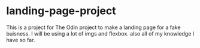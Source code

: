 # landing-page-project
This is a project for The Odin project to make a landing page for a fake buisness. I will be using a lot of imgs and flexbox. also all of my knowledge I have so far. 